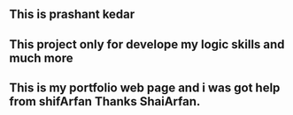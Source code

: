 
## This is prashant kedar
## This project only for develope my logic skills and much more

## This is my portfolio web page and i was got help from shifArfan Thanks ShaiArfan.



